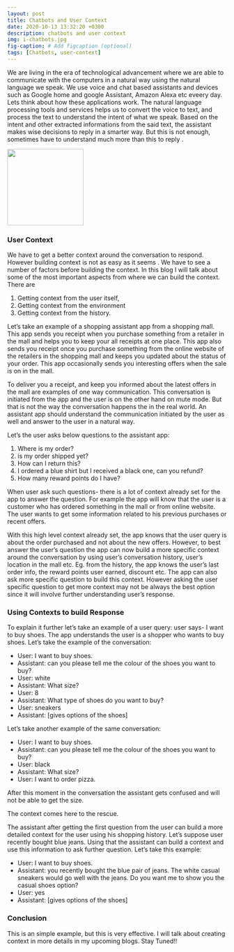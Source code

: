 ```yaml
---
layout: post
title: Chatbots and User Context
date: 2020-10-13 13:32:20 +0300
description: chatbots and user context
img: i-chatbots.jpg
fig-caption: # Add figcaption (optional)
tags: [Chatbots, user-context]
---
```

We are living in the era of technological advancement where we are able to communicate with the computers in a natural way using the natural language we speak. We use voice and chat based assistants and devices such as Google home and google Assistant, Amazon Alexa etc eveery day. Lets think about how these applications work. The natural language processing tools and services helps us to convert the voice to text, and process the text to understand the intent of what we speak. Based on the intent and other extracted informations from the said text, the assistant makes wise decisions to reply in a smarter way. But this is not enough, sometimes have to understand much more than this to reply .  

<img src="https://media3.giphy.com/media/Up7LOrG2RI89zDa0tC/200.gif?cid=ecf05e47y5d5drbust7n9zsu2lak3ezjb5v5hs3hbs1aotxj&rid=200.gif&ct=g" width="175px">

### User Context
We have to get a better context around the conversation to respond. However building context is not as easy as it seems . We have to see a number of factors before building the context. In this blog  I will talk about some of the most important aspects from where we can build the context. There are

1. Getting context from the user itself,
2. Getting context from the environment
3. Getting context from the  history.

Let’s take an example of a shopping assistant app from a shopping mall. This app sends you receipt when you purchase something from a retailer in the mall and helps you to keep your all receipts at one place. This app also sends you receipt once you purchase something from the online website of the retailers in the shopping mall and keeps you updated about the status of your order. This app occasionally sends you interesting offers when the sale is on in the mall.

To deliver you a receipt, and keep you informed about the latest offers in the mall are examples of one way communication. This conversation is initiated from the app and the user is on the other hand on mute mode. But that is not the way the conversation happens the in the real world. An assistant app should understand the communication initiated by the user as well and answer to the user in a natural way.

Let’s the user asks below questions to the assistant app:
1. Where is my order?
2. is my order shipped yet?
3. How can I return this? 
4. I ordered a blue shirt but I received a black one, can you refund? 
5. How many reward points do I have?

When user ask such questions- there is a lot of context already set for the app to answer the question. For example the app will know that the user is a customer who has ordered something in the mall or from online website. The user wants to get some information related to his previous purchases or recent offers.

With this high level context already set, the app knows that the user query is about the order purchased and not about the new offers. However, to best answer the user’s question the app can now build a more specific context around the conversation by using user’s conversation history, user’s location in the mall etc.  Eg. from the history, the app knows the user’s last order info, the reward points user earned, discount etc. The app can also ask more specific question to build this context. However asking the user specific question to get more context may not be always the best option since it will involve further understanding user’s response. 

### Using Contexts to build Response
To explain it further let’s take an example of a user query: user says- I want to buy shoes. The app understands the user is a shopper who wants to buy shoes. Let’s take the example of the conversation:

- User: I want to buy shoes.
- Assistant: can you please tell me the colour of the shoes you want to buy? 
- User: white
- Assistant: What size? 
- User: 8
- Assistant: What type of shoes do you want to buy?
- User: sneakers
- Assistant: [gives options of the shoes]

Let’s take another example of the same conversation:

- User: I want to buy shoes.
- Assistant: can you please tell me the colour of the shoes you want to buy? 
- User: black
- Assistant: What size? 
- User: I want to order pizza.

After this moment in the conversation the assistant gets confused and will not be able to get the size. 

The context comes here to the rescue.

The assistant after getting the first question from the user can build a more detailed context for the user using his shopping history. Let’s suppose user recently bought blue jeans. Using that the assistant can build a context and use this information to ask further question. Let’s take this example:

- User: I want to buy shoes.
- Assistant: you recently bought the blue pair of jeans. The white casual sneakers would go well with the jeans. Do you want me to show you the casual shoes option?
- User: yes
- Assistant: [gives options of the shoes]

### Conclusion
This is an simple example, but this is very effective. I will talk about creating context in more details in my upcoming blogs. Stay Tuned!!
